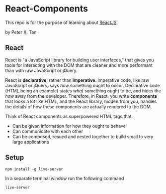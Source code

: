 # React-Components

This repo is for the purpose of learning about [ReactJS](https://reactjs.org/).

by Peter X. Tan

## React

React is "a JavaScript library for building user interfaces," that gives you tools for interacting with the DOM that are cleaner and more performant than with raw JavaScript or jQuery.

React is **declarative**, rather than **imperative**. Imperative code, like raw JavaScript or jQuery, says *how* something ought to occur. Declarative code (HTML being an example) states *what* something ought to be, and hides the *how* away from the developer. Therefore, in React, you write **components** that looks a lot like HTML, and the React library, hidden from you, handles the details of how these components are actually rendered to the DOM.

Think of React components as superpowered HTML tags that:

- Can be given information for how they ought to behave
- Can communicate with each other
- Can be composed, resued and nested together to build small to very large applications

## Setup

```
npm install -g live-server
```

In a separate terminal window run the following command

```
live-server
```